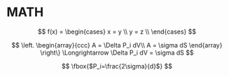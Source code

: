 # MATH

$$
f(x) = \begin{cases}
    x = y \\
    y = z \\
  \end{cases}
$$

$$
\left.
    \begin{array}{ccc}
        A = \Delta P_i dV\\
        A = \sigma dS
    \end{array}
\right\} \Longrightarrow \Delta P_i dV = \sigma dS
$$

$$
\fbox{$P_i=\frac{2\sigma}{d}$}
$$